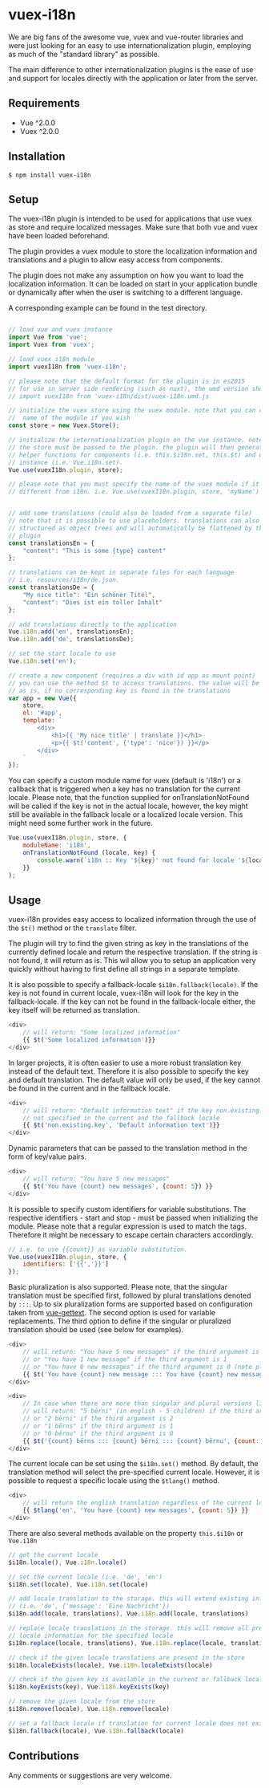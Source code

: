 # vuex-i18n
We are big fans of the awesome vue, vuex and vue-router libraries and were just
looking for an easy to use internationalization plugin, employing as much of
the "standard library" as possible.

The main difference to other internationalization plugins is the ease of use
and support for locales directly with the application or later from the server.

## Requirements
- Vue ^2.0.0
- Vuex ^2.0.0

## Installation
```
$ npm install vuex-i18n
```

## Setup
The vuex-i18n plugin is intended to be used for applications that use vuex as
store and require localized messages. Make sure that both vue and vuex have
been loaded beforehand.

The plugin provides a vuex module to store the localization information and
translations and a plugin to allow easy access from components.

The plugin does not make any assumption on how you want to load the localization
information. It can be loaded on start in your application bundle or dynamically
after when the user is switching to a different language.

A corresponding example can be found in the test directory.

```javascript

// load vue and vuex instance
import Vue from 'vue';
import Vuex from 'vuex';

// load vuex i18n module
import vuexI18n from 'vuex-i18n';

// please note that the default format for the plugin is in es2015
// for use in server side rendering (such as nuxt), the umd version should be loaded like this
// import vuexI18n from 'vuex-i18n/dist/vuex-i18n.umd.js

// initialize the vuex store using the vuex module. note that you can change the
//  name of the module if you wish
const store = new Vuex.Store();

// initialize the internationalization plugin on the vue instance. note that
// the store must be passed to the plugin. the plugin will then generate some
// helper functions for components (i.e. this.$i18n.set, this.$t) and on the vue
// instance (i.e. Vue.i18n.set).
Vue.use(vuexI18n.plugin, store);

// please note that you must specify the name of the vuex module if it is
// different from i18n. i.e. Vue.use(vuexI18n.plugin, store, 'myName')


// add some translations (could also be loaded from a separate file)
// note that it is possible to use placeholders. translations can also be
// structured as object trees and will automatically be flattened by the the
// plugin
const translationsEn = {
	"content": "This is some {type} content"
};

// translations can be kept in separate files for each language
// i.e. resources/i18n/de.json.
const translationsDe = {
	"My nice title": "Ein schöner Titel",
	"content": "Dies ist ein toller Inhalt"
};

// add translations directly to the application
Vue.i18n.add('en', translationsEn);
Vue.i18n.add('de', translationsDe);

// set the start locale to use
Vue.i18n.set('en');

// create a new component (requires a div with id app as mount point)
// you can use the method $t to access translations. the value will be returned
// as is, if no corresponding key is found in the translations
var app = new Vue({
	store,
	el: '#app',
	template: `
		<div>
			<h1>{{ 'My nice title' | translate }}</h1>
			<p>{{ $t('content', {'type': 'nice'}) }}</p>
		</div>
	`
});

```

You can specify a custom module name for vuex (default is 'i18n') or a callback that is triggered
when a key has no translation for the current locale. Please note, that the function
supplied for onTranslationNotFound will be called if the key is not in the actual
locale, however, the key might still be available in the fallback locale or a
localized locale version. This might need some further work in the future.

```javascript
Vue.use(vuexI18n.plugin, store, {
	moduleName: 'i18n',
	onTranslationNotFound (locale, key) {
		console.warn(`i18n :: Key '${key}' not found for locale '${locale}'`);
	}}
);
```

## Usage
vuex-i18n provides easy access to localized information through the use of
the `$t()` method or the `translate` filter.

The plugin will try to find the given string as key in the translations of the
currently defined locale and return the respective translation. If the string
is not found, it will return as is. This wil allow you to setup an application
very quickly without having to first define all strings in a separate template.

It is also possible to specify a fallback-locale `$i18n.fallback(locale)`. If
the key is not found in current locale, vuex-i18n will look for the key in the
fallback-locale. If the key can not be found in the fallback-locale either,
the key itself will be returned as translation.

```javascript
<div>
	// will return: "Some localized information"
	{{ $t('Some localized information')}}
</div>

```

In larger projects, it is often easier to use a more robust translation key instead
of the default text. Therefore it is also possible to specify the key and
default translation. The default value will only be used, if the key cannot be
found in the current and in the fallback locale.

```javascript
<div>
	// will return: "Default information text" if the key non.existing.key is
	// not specified in the current and the fallback locale
	{{ $t('non.existing.key', 'Default information text')}}
</div>
```

Dynamic parameters that can be passed to the translation method in the form of
key/value pairs.

```javascript
<div>
	// will return: "You have 5 new messages"
	{{ $t('You have {count} new messages', {count: 5}) }}
</div>
```

It is possible to specify custom identifiers for variable substitutions. The
respective identifiers - start and stop - must be passed when initializing the
module. Please note that a regular expression is used to match the tags.
Therefore it might be necessary to escape certain characters accordingly.

```javascript
// i.e. to use {{count}} as variable substitution.
Vue.use(vuexI18n.plugin, store, {
	identifiers: ['{{','}}']
});
```

Basic pluralization is also supported. Please note, that the singular translation
must be specified first, followed by plural translations denoted by `:::`.
Up to six pluralization forms are supported based on configuration taken from [vue-gettext](https://github.com/Polyconseil/vue-gettext).
The second option is used for variable replacements. The third option to define if
the singular or pluralized translation should be used (see below for examples).


```javascript
<div>
	// will return: "You have 5 new messages" if the third argument is 5"
	// or "You have 1 new message" if the third argument is 1
	// or "You have 0 new messages" if the third argument is 0 (note pluralized version)
	{{ $t('You have {count} new message ::: You have {count} new messages', {count: 5}, 5) }}
</div>
```

```javascript
<div>
	// In case when there are more than singular and plural versions like in Latvian language.
	// will return: "5 bērni" (in english - 5 children) if the third argument is 5"
	// or "2 bērni" if the third argument is 2
	// or "1 bērns" if the third argument is 1
	// or "0 bērnu" if the third argument is 0
	{{ $t('{count} bērns ::: {count} bērni ::: {count} bērnu', {count: 5}, 5) }}
</div>
```

The current locale can be set using the `$i18n.set()` method. By default, the
translation method will select the pre-specified current locale. However, it is
possible to request a specific locale using the `$tlang()` method.

```javascript
<div>
	// will return the english translation regardless of the current locale
	{{ $tlang('en', 'You have {count} new messages', {count: 5}) }}
</div>
```

There are also several methods available on the property `this.$i18n` or `Vue.i18n`

```javascript
// get the current locale
$i18n.locale(), Vue.i18n.locale()

// set the current locale (i.e. 'de', 'en')
$i18n.set(locale), Vue.i18n.set(locale)

// add locale translation to the storage. this will extend existing information
// (i.e. 'de', {'message': 'Eine Nachricht'})
$i18n.add(locale, translations), Vue.i18n.add(locale, translations)

// replace locale translations in the storage. this will remove all previous
// locale information for the specified locale
$i18n.replace(locale, translations), Vue.i18n.replace(locale, translations)

// check if the given locale translations are present in the store
$i18n.localeExists(locale), Vue.i18n.localeExists(locale)

// check if the given key is available in the current or fallback locale
$i18n.keyExists(key), Vue.i18n.keyExists(key)

// remove the given locale from the store
$i18n.remove(locale), Vue.i18n.remove(locale)

// set a fallback locale if translation for current locale does not exist
$i18n.fallback(locale), Vue.i18n.fallback(locale)
```

## Contributions
Any comments or suggestions are very welcome.
